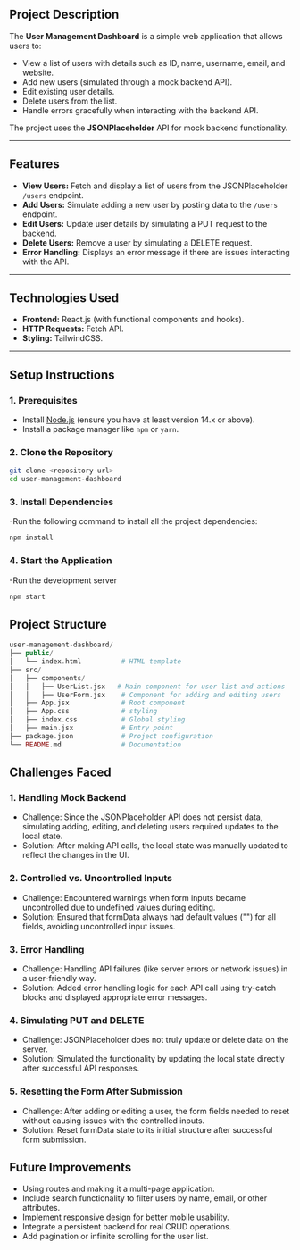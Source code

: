 ## **Project Description**
The **User Management Dashboard** is a simple web application that allows users to:
- View a list of users with details such as ID, name, username, email, and website.
- Add new users (simulated through a mock backend API).
- Edit existing user details.
- Delete users from the list.
- Handle errors gracefully when interacting with the backend API.

The project uses the **JSONPlaceholder** API for mock backend functionality.

---

## **Features**
- **View Users:** Fetch and display a list of users from the JSONPlaceholder `/users` endpoint.
- **Add Users:** Simulate adding a new user by posting data to the `/users` endpoint.
- **Edit Users:** Update user details by simulating a PUT request to the backend.
- **Delete Users:** Remove a user by simulating a DELETE request.
- **Error Handling:** Displays an error message if there are issues interacting with the API.

---

## **Technologies Used**
- **Frontend:** React.js (with functional components and hooks).
- **HTTP Requests:** Fetch API.
- **Styling:** TailwindCSS.

---

## **Setup Instructions**

### **1. Prerequisites**
- Install [Node.js](https://nodejs.org/) (ensure you have at least version 14.x or above).
- Install a package manager like `npm` or `yarn`.

### **2. Clone the Repository**
```bash
git clone <repository-url>
cd user-management-dashboard
```
### **3. Install Dependencies**
-Run the following command to install all the project dependencies:
```bash
npm install
```
### **4. Start the Application**
-Run the development server
```bash
npm start
```
## **Project Structure**
```php
user-management-dashboard/
├── public/
│   └── index.html          # HTML template
├── src/
│   ├── components/
│   │   ├── UserList.jsx   # Main component for user list and actions
│   │   ├── UserForm.jsx    # Component for adding and editing users
│   ├── App.jsx             # Root component
│   ├── App.css             # styling 
│   ├── index.css           # Global styling
│   ├── main.jsx            # Entry point
├── package.json            # Project configuration
└── README.md               # Documentation
```
## **Challenges Faced**
### **1. Handling Mock Backend**
- Challenge: Since the JSONPlaceholder API does not persist data, simulating adding, editing, and deleting users required updates to the local state.
- Solution: After making API calls, the local state was manually updated to reflect the changes in the UI.

### **2. Controlled vs. Uncontrolled Inputs**
- Challenge: Encountered warnings when form inputs became uncontrolled due to undefined values during editing.
- Solution: Ensured that formData always had default values ("") for all fields, avoiding uncontrolled input issues.
### **3. Error Handling**
- Challenge: Handling API failures (like server errors or network issues) in a user-friendly way.
- Solution: Added error handling logic for each API call using try-catch blocks and displayed appropriate error messages.
### **4. Simulating PUT and DELETE**
- Challenge: JSONPlaceholder does not truly update or delete data on the server.
- Solution: Simulated the functionality by updating the local state directly after successful API responses.
### **5. Resetting the Form After Submission**
- Challenge: After adding or editing a user, the form fields needed to reset without causing issues with the controlled inputs.
- Solution: Reset formData state to its initial structure after successful form submission.

## **Future Improvements**
- Using routes and making it a multi-page application.
- Include search functionality to filter users by name, email, or other attributes.
- Implement responsive design for better mobile usability.
- Integrate a persistent backend for real CRUD operations.
- Add pagination or infinite scrolling for the user list.
